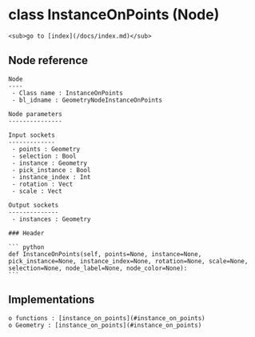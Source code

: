 # class InstanceOnPoints (Node)

    <sub>go to [index](/docs/index.md)</sub>
    
## Node reference

    Node
    ----
     - Class name : InstanceOnPoints
     - bl_idname : GeometryNodeInstanceOnPoints
    
    Node parameters
    ---------------
    
    Input sockets
    -------------
     - points : Geometry
     - selection : Bool
     - instance : Geometry
     - pick_instance : Bool
     - instance_index : Int
     - rotation : Vect
     - scale : Vect
    
    Output sockets
    --------------
     - instances : Geometry
    
    ### Header

    ``` python
    def InstanceOnPoints(self, points=None, instance=None, pick_instance=None, instance_index=None, rotation=None, scale=None, selection=None, node_label=None, node_color=None):
    ```
    
## Implementations

    o functions : [instance_on_points](#instance_on_points)
    o Geometry : [instance_on_points](#instance_on_points) 
    
    